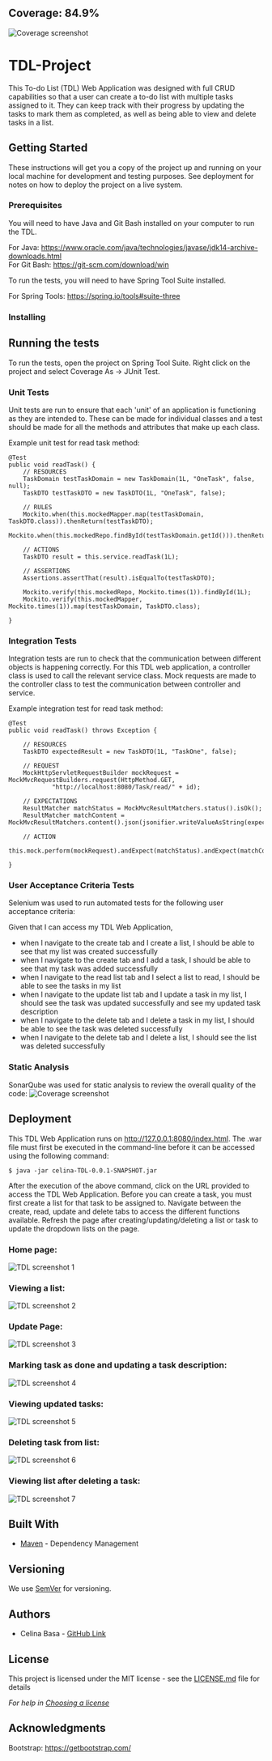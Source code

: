 ## Coverage: 84.9%  
![Coverage screenshot](https://github.com/CelinaQA/TDL-Project/blob/featureWebsite/Documentation/Coverage.png)

# TDL-Project
This To-do List (TDL) Web Application was designed with full CRUD capabilities so that a user can create a to-do list with multiple tasks assigned to it.  They can keep track with their progress by updating the tasks to mark them as completed, as well as being able to view and delete tasks in a list.

## Getting Started

These instructions will get you a copy of the project up and running on your local machine for development and testing purposes. See deployment for notes on how to deploy the project on a live system.

### Prerequisites
You will need to have Java and Git Bash installed on your computer to run the TDL.  
  
For Java: https://www.oracle.com/java/technologies/javase/jdk14-archive-downloads.html  
For Git Bash: https://git-scm.com/download/win 

To run the tests, you will need to have Spring Tool Suite installed.  

For Spring Tools: https://spring.io/tools#suite-three

### Installing

## Running the tests

To run the tests, open the project on Spring Tool Suite.  Right click on the project and select Coverage As -> JUnit Test.

### Unit Tests 
Unit tests are run to ensure that each 'unit' of an application is functioning as they are intended to.  These can be made for individual classes and a test should be made for all the methods and attributes that make up each class.  
  
Example unit test for read task method:  
```
@Test
public void readTask() {
	// RESOURCES
	TaskDomain testTaskDomain = new TaskDomain(1L, "OneTask", false, null);
	TaskDTO testTaskDTO = new TaskDTO(1L, "OneTask", false);

	// RULES
	Mockito.when(this.mockedMapper.map(testTaskDomain, TaskDTO.class)).thenReturn(testTaskDTO);
	Mockito.when(this.mockedRepo.findById(testTaskDomain.getId())).thenReturn(Optional.of(testTaskDomain));

	// ACTIONS
	TaskDTO result = this.service.readTask(1L);

	// ASSERTIONS
	Assertions.assertThat(result).isEqualTo(testTaskDTO);

	Mockito.verify(this.mockedRepo, Mockito.times(1)).findById(1L);
	Mockito.verify(this.mockedMapper, Mockito.times(1)).map(testTaskDomain, TaskDTO.class);

}
```

### Integration Tests 
Integration tests are run to check that the communication between different objects is happening correctly.  For this TDL web application, a controller class is used to call the relevant service class.  Mock requests are made to the controller class to test the communication between controller and service.
  
Example integration test for read task method:  
```
@Test
public void readTask() throws Exception {

	// RESOURCES
	TaskDTO expectedResult = new TaskDTO(1L, "TaskOne", false);

	// REQUEST
	MockHttpServletRequestBuilder mockRequest = MockMvcRequestBuilders.request(HttpMethod.GET,
			"http://localhost:8080/Task/read/" + id);

	// EXPECTATIONS
	ResultMatcher matchStatus = MockMvcResultMatchers.status().isOk();
	ResultMatcher matchContent = MockMvcResultMatchers.content().json(jsonifier.writeValueAsString(expectedResult));

	// ACTION
	this.mock.perform(mockRequest).andExpect(matchStatus).andExpect(matchContent);

}
```

### User Acceptance Criteria Tests
Selenium was used to run automated tests for the following user acceptance criteria:  
  
Given that I can access my TDL Web Application,  
* when I navigate to the create tab and I create a list, I should be able to see that my list was created successfully 
* when I navigate to the create tab and I add a task, I should be able to see that my task was added successfully 
* when I navigate to the read list tab and I select a list to read, I should be able to see the tasks in my list 
* when I navigate to the update list tab and I update a task in my list, I should see the task was updated successfully and see my updated task description 
* when I navigate to the delete tab and I delete a task in my list, I should be able to see the task was deleted successfully 
* when I navigate to the delete tab and I delete a list, I should see the list was deleted successfully 

### Static Analysis
SonarQube was used for static analysis to review the overall quality of the code:
![Coverage screenshot](https://github.com/CelinaQA/TDL-Project/blob/featureWebsite/Documentation/SonarQube-screenshot.png)

## Deployment
This TDL Web Application runs on http://127.0.0.1:8080/index.html.  The .war file must first be executed in the command-line before it can be accessed using the following command: 
```
$ java -jar celina-TDL-0.0.1-SNAPSHOT.jar
```
After the execution of the above command, click on the URL provided to access the TDL Web Application.  Before you can create a task, you must first create a list for that task to be assigned to.  Navigate between the create, read, update and delete tabs to access the different functions available.  Refresh the page after creating/updating/deleting a list or task to update the dropdown lists on the page.  
  
### Home page:  
![TDL screenshot 1](https://github.com/CelinaQA/TDL-Project/blob/feature-Documentation/Documentation/TDL%20Screenshots/Picture1.png)  
  
### Viewing a list:  
![TDL screenshot 2](https://github.com/CelinaQA/TDL-Project/blob/feature-Documentation/Documentation/TDL%20Screenshots/Picture1.png)  
  
### Update Page:  
![TDL screenshot 3](https://github.com/CelinaQA/TDL-Project/blob/feature-Documentation/Documentation/TDL%20Screenshots/Picture1.png)  
  
### Marking task as done and updating a task description:  
![TDL screenshot 4](https://github.com/CelinaQA/TDL-Project/blob/feature-Documentation/Documentation/TDL%20Screenshots/Picture1.png)  

### Viewing updated tasks:  
![TDL screenshot 5](https://github.com/CelinaQA/TDL-Project/blob/feature-Documentation/Documentation/TDL%20Screenshots/Picture1.png)  

### Deleting task from list:  
![TDL screenshot 6](https://github.com/CelinaQA/TDL-Project/blob/feature-Documentation/Documentation/TDL%20Screenshots/Picture1.png)  

### Viewing list after deleting a task:  
![TDL screenshot 7](https://github.com/CelinaQA/TDL-Project/blob/feature-Documentation/Documentation/TDL%20Screenshots/Picture1.png)  


## Built With

* [Maven](https://maven.apache.org/) - Dependency Management

## Versioning

We use [SemVer](http://semver.org/) for versioning.

## Authors
* Celina Basa - [GitHub Link](https://github.com/CelinaQA)

## License

This project is licensed under the MIT license - see the [LICENSE.md](LICENSE.md) file for details 

*For help in [Choosing a license](https://choosealicense.com/)*

## Acknowledgments
Bootstrap: https://getbootstrap.com/

